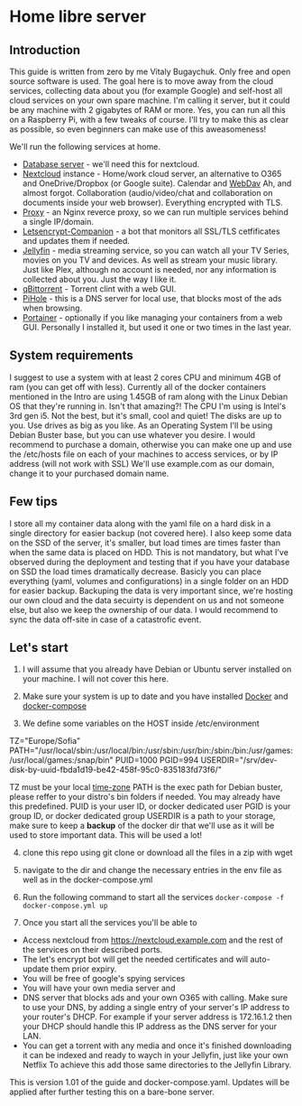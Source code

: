 # Home libre server

## Introduction

This guide is written from zero by me Vitaly Bugaychuk. Only free and open source software is used.
The goal here is to move away from the cloud services, collecting data about you (for example Google) and self-host all cloud services on your own spare machine.
I'm calling it server, but it could be any machine with 2 gigabytes of RAM or more.
Yes, you can run all this on a Raspberry Pi, with a few tweaks of course.
I'll try to make this as clear as possible, so even beginners can make use of this aweasomeness!

We'll run the following services at home.
  * [Database server](https://www.postgresql.org/) - we'll need this for nextcloud. 
  * [Nextcloud](https://nextcloud.com/) instance - Home/work cloud server, an alternative to O365 and OneDrive/Dropbox (or Google suite). Calendar and [WebDav](https://en.wikipedia.org/wiki/WebDAV) Ah, and almost forgot. Collaboration (audio/video/chat and collaboration on documents inside your web browser). Everything encrypted with TLS.
  * [Proxy](https://docs.nginx.com/nginx/admin-guide/web-server/reverse-proxy/) - an Nginx reverce proxy, so we can run multiple services behind a single IP/domain.
  * [Letsencrypt-Companion](https://hiqdev.com/packages/docker-letsencrypt-nginx-proxy-companion/) - a bot that monitors all SSL/TLS cetfificates and updates them if needed.
  * [Jellyfin](https://jellyfin.org/) - media streaming service, so you can watch all your TV Series, movies on you TV and devices. As well as stream your music library. Just like Plex, although no account is needed, nor any information is collected about you. Just the way I like it.
  * [qBittorrent](https://www.qbittorrent.org/) - Torrent clint with a web GUI.
  * [PiHole](https://pi-hole.net/) - this is a DNS server for local use, that blocks most of the ads when browsing.
  * [Portainer](https://www.portainer.io/) - optionally if you like managing your containers from a web GUI. Personally I installed it, but used it one or two times in the last year.

## System requirements

I suggest to use a system with at least 2 cores CPU and minimum 4GB of ram (you can get off with less).
Currently all of the docker containers mentioned in the Intro are using 1.45GB of ram along with the Linux Debian OS that they're running in. Isn't that amazing?!
The CPU I'm using is Intel's 3rd gen i5.
Not the best, but it's small, cool and quiet!
The disks are up to you. Use drives as big as you like.
As an Operating System I'll be using Debian Buster base, but you can use whatever you desire.
I would recommend to purchase a domain, otherwise you can make one up and use the /etc/hosts file on each of your machines to access services, or by IP address (will not work with SSL)
We'll use example.com as our domain, change it to your purchased domain name.

## Few tips

I store all my container data along with the yaml file on a hard disk in a single directory for easier backup (not covered here).
I also keep some data on the SSD of the server, it's smaller, but load times are times faster than when the same data is placed on HDD.
This is not mandatory, but what I've observed during the deployment and testing that if you have your database on SSD the load times dramatically decrease.
Basicly you can place everything (yaml, volumes and configurations) in a single folder on an HDD for easier backup.
Backuping the data is very important since, we're hosting our own cloud and the data secuirty is dependent on us and not someone else, but also we keep the ownership of our data.
I would recommend to sync the data off-site in case of a catastrofic event.

## Let's start

1. I will assume that you already have Debian or Ubuntu server installed on your machine. I will not cover this here.

2. Make sure your system is up to date and you have installed [Docker](https://docs.docker.com/engine/install/debian/) and [docker-compose](https://docs.docker.com/compose/install/)

3. We define some variables on the HOST inside /etc/environment

TZ="Europe/Sofia"
PATH="/usr/local/sbin:/usr/local/bin:/usr/sbin:/usr/bin:/sbin:/bin:/usr/games:/usr/local/games:/snap/bin"
PUID=1000
PGID=994
USERDIR="/srv/dev-disk-by-uuid-fbda1d19-be42-458f-95c0-835183fd73f6/"

  TZ must be your local [time-zone](https://en.wikipedia.org/wiki/List_of_tz_database_time_zones)
  PATH is the exec path for Debian buster, please reffer to your distro's bin folders if needed. You may already have this predefined.
  PUID is your user ID, or docker dedicated user
  PGID is your group ID, or docker dedicated group
  USERDIR is a path to your storage, make sure to keep a **backup** of the docker dir that we'll use as it will be used to store important data. This will be used a lot!
  
4. clone this repo using git clone or download all the files in a zip with wget

5. navigate to the dir and change the necessary entries in the env file as well as in the docker-compose.yml

6. Run the following command to start all the services
``docker-compose -f docker-compose.yml up``

7. Once you start all the services you'll be able to 
 * Access nextcloud from https://nextcloud.example.com and the rest of the services on their described ports.
 * The let's encrypt bot will get the needed certificates and will auto-update them prior expiry.
 * You will be free of google's spying services
 * You will have your own media server and
 * DNS server that blocks ads and your own O365 with calling.
   Make sure to use your DNS, by adding a single entry of your server's IP address to your router's DHCP. 
   For example if your server address is 172.16.1.2 then your DHCP should handle this IP address as the DNS server for your LAN.
 * You can get a torrent with any media and once it's finished downloading it can be indexed and ready to waych in your Jellyfin, just like your own Netflix
   To achieve this add those same directories to the Jellyfin Library.

This is version 1.01 of the guide and docker-compose.yaml. Updates will be applied after further testing this on a bare-bone server.

